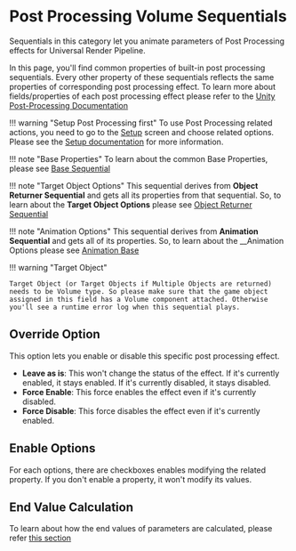 # Post Processing Volume Sequentials

Sequentials in this category let you animate parameters of Post Processing effects for Universal Render Pipeline. 

In this page, you'll find common properties of built-in post processing sequentials. Every other property of these sequentials reflects the same properties of corresponding post processing effect. To learn more about fields/properties of each post processing effect please refer to the [Unity Post-Processing Documentation](https://docs.unity3d.com/6000.2/Documentation/Manual/urp/EffectList.html)

!!! warning "Setup Post Processing first"
    To use Post Processing related actions, you need to go to the [Setup](../../setup.md) screen and choose related options. Please see the [Setup documentation](../../setup.md) for more information.


!!! note "Base Properties"
    To learn about the common Base Properties, please see [Base Sequential](../../sequential_base.md)

!!! note "Target Object Options"
    This sequential derives from __Object Returner Sequential__ and gets all its properties from that sequential. So, to learn about the __Target Object Options__ please see [Object Returner Sequential](../../sequentialobjectreturner/index.md)

!!! note "Animation Options"
    This sequential derives from __Animation Sequential__ and gets all of its properties. So, to learn about the __Animation Options please see [Animation Base](../../animationsequentials/index.md)

!!! warning "Target Object"
 
    Target Object (or Target Objects if Multiple Objects are returned) needs to be Volume type. So please make sure that the game object assigned in this field has a Volume component attached. Otherwise you'll see a runtime error log when this sequential plays.


## Override Option

This option lets you enable or disable this specific post processing effect.

* __Leave as is__: This won't change the status of the effect. If it's currently enabled, it stays enabled. If it's currently disabled, it stays disabled.
* __Force Enable__: This force enables the effect even if it's currently disabled.
* __Force Disable__: This force disables the effect even if it's currently enabled.


## Enable Options

For each options, there are checkboxes enables modifying the related property. If you don't enable a property, it won't modify its values.

## End Value Calculation
    
To learn about how the end values of parameters are calculated, please refer [this section](../../../endvaluetypecalculation.md)

